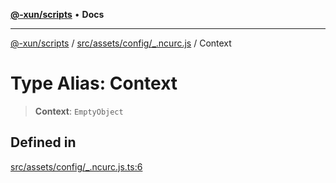 [**@-xun/scripts**](../../../../../README.md) • **Docs**

***

[@-xun/scripts](../../../../../README.md) / [src/assets/config/\_.ncurc.js](../README.md) / Context

# Type Alias: Context

> **Context**: `EmptyObject`

## Defined in

[src/assets/config/\_.ncurc.js.ts:6](https://github.com/Xunnamius/xscripts/blob/98c638c52caf3664112e7ea66eccd36ad205df77/src/assets/config/_.ncurc.js.ts#L6)
